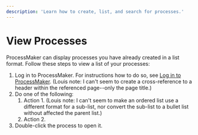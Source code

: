 ```yaml
---
description: 'Learn how to create, list, and search for processes.'
---
```


# View Processes

ProcessMaker can display processes you have already created in a list format. Follow these steps to view a list of your processes:

1. Log in to ProcessMaker. For instructions how to do so, see [Log in to ProcessMaker](log-in-to-processmaker.md#header-2). \(Louis note: I can't seem to create a cross-reference to a header within the referenced page--only the page title.\)
2. Do one of the following:
   1. Action 1. \(Louis note: I can't seem to make an ordered list use a different format for a sub-list, nor convert the sub-list to a bullet list without affected the parent list.\)
   2. Action 2.
3. Double-click the process to open it.



